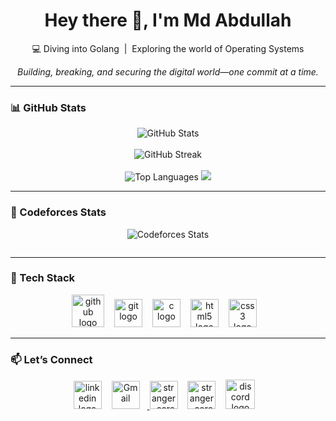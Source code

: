 <h1 align="center">Hey there 👋, I'm Md Abdullah</h1>

<p align="center">
  💻 Diving into Golang &nbsp;|&nbsp; Exploring the world of Operating Systems
</p>
 
<p align="center">
  <em>Building, breaking, and securing the digital world—one commit at a time.</em>
</p>

---

### 📊 GitHub Stats 

<p align="center">
  <img src="https://github-readme-stats.vercel.app/api?username=abdullah-hax&show_icons=true&theme=radical"
    alt="GitHub Stats" />
  <br><br>
  <img src="https://github-readme-streak-stats.herokuapp.com/?user=abdullah-hax&theme=radical" alt="GitHub Streak" />
  <br><br>
  <img src="https://github-readme-stats.vercel.app/api/top-langs/?username=abdullah-hax&layout=compact&theme=radical"
    alt="Top Languages" />
  <img src="https://github-readme-stats.vercel.app/api/top-langs/?username=abdullah-hax&layout=compact&theme=radical&langs_count=8">
</p>

---

### 🤖 Codeforces Stats

<p align="center">
  <img src="https://codeforces-readme-stats.vercel.app/api/card?username=stranger_core" alt="Codeforces Stats" />
</p>
<p align="center">
  <img src="https://codeforces-readme-stats.vercel.app/api/badge?username=stranger_core" alt="">
</p>

---

### 🧰 Tech Stack

<p align="center">
  <!-- <img src="https://skillicons.dev/icons?i=golang,git,c,html,css,github" /> -->
  <img src="https://cdn.jsdelivr.net/gh/devicons/devicon/icons/go/go-original-wordmark.svg" height="52"
    alt="github logo" /><img width="12" />
  <img src="https://cdn.jsdelivr.net/gh/devicons/devicon/icons/git/git-original.svg" height="45" alt="git logo" /><img
    width="12" />
  <img src="https://cdn.jsdelivr.net/gh/devicons/devicon/icons/c/c-original.svg" height="45" alt="c logo" /><img
    width="12" />
  <img src="https://cdn.jsdelivr.net/gh/devicons/devicon/icons/html5/html5-original.svg" height="45"
    alt="html5 logo" /><img width="12" />
  <img src="https://cdn.jsdelivr.net/gh/devicons/devicon/icons/css3/css3-original.svg" height="45"
    alt="css3 logo" /><img width="12" />
  <!-- <img src="https://cdn.jsdelivr.net/gh/devicons/devicon/icons/canva/canva-original.svg" height="45"
    alt="canva logo" /><img width="12" /> -->

  <!-- <img src="https://cdn.jsdelivr.net/gh/devicons/devicon/icons/github/github-original.svg" height="45"
      alt="github logo" /> -->
</p>

---

### 📫 Let’s Connect

<div align="center">
  <!-- <a href="https://linkedin.com/in/abdullah-al-mahmud01798/"> -->
  <img src="https://cdn.jsdelivr.net/gh/devicons/devicon/icons/linkedin/linkedin-original.svg" height="45"
    alt="linkedin logo" /><img width="12" />
  </a>
  <a href="mailto:mdabdulllah72812@gmail.com">
    <img src="https://skillicons.dev/icons?i=gmail" height="45" alt="Gmail" /><img width="12" />
  </a>
  <a href="https://codeforces.com/profile/stranger_core" target="blank"><img
      src="https://raw.githubusercontent.com/rahuldkjain/github-profile-readme-generator/master/src/images/icons/Social/codeforces.svg"
      alt="stranger_core" height="45" /><img width="12" /></a>
  <a href="https://www.leetcode.com/stranger_core" target="blank"><img
      src="https://raw.githubusercontent.com/rahuldkjain/github-profile-readme-generator/master/src/images/icons/Social/leet-code.svg"
      alt="stranger_core" height="45" /><img width="12" /></a>
  <img src="https://cdn.simpleicons.org/discord/5865F2" height="47" alt="discord logo" /><img width="12" />


  <!-- <img src="https://cdn.simpleicons.org/facebook/1877F2" height="45" alt="facebook logo" /><img width="12" />
  <img src="https://cdn.jsdelivr.net/gh/devicons/devicon/icons/twitter/twitter-original.svg" height="38"
    alt="twitter logo" /><img width="12" /> -->

</div>
